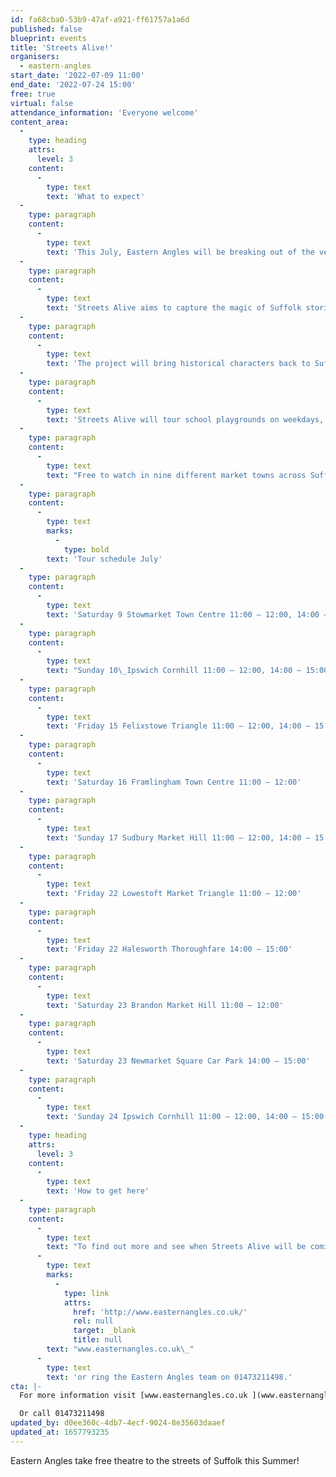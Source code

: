 ```yaml
---
id: fa68cba0-53b9-47af-a921-ff61757a1a6d
published: false
blueprint: events
title: 'Streets Alive!'
organisers:
  - eastern-angles
start_date: '2022-07-09 11:00'
end_date: '2022-07-24 15:00'
free: true
virtual: false
attendance_information: 'Everyone welcome'
content_area:
  -
    type: heading
    attrs:
      level: 3
    content:
      -
        type: text
        text: 'What to expect'
  -
    type: paragraph
    content:
      -
        type: text
        text: 'This July, Eastern Angles will be breaking out of the venue mould and performing on the streets of Suffolk with their new project, Streets Alive!'
  -
    type: paragraph
    content:
      -
        type: text
        text: 'Streets Alive aims to capture the magic of Suffolk stories and bring them to life on local high streets. Stilt walking, puppetry and music combine in outdoor performances that will parade through the streets of Suffolk market towns and school playgrounds.'
  -
    type: paragraph
    content:
      -
        type: text
        text: 'The project will bring historical characters back to Suffolk!'
  -
    type: paragraph
    content:
      -
        type: text
        text: 'Streets Alive will tour school playgrounds on weekdays, with exciting engagement activities for young people to take part in, and then travel to Suffolk market towns for performance parades along local high streets at the weekends.'
  -
    type: paragraph
    content:
      -
        type: text
        text: "Free to watch in nine different market towns across Suffolk from the 9th\_to 24th\_July, Streets Alive is sure to be a magical experience that will enchant the whole family for free this summer!"
  -
    type: paragraph
    content:
      -
        type: text
        marks:
          -
            type: bold
        text: 'Tour schedule July'
  -
    type: paragraph
    content:
      -
        type: text
        text: 'Saturday 9 Stowmarket Town Centre 11:00 – 12:00, 14:00 – 15:00'
  -
    type: paragraph
    content:
      -
        type: text
        text: "Sunday 10\_Ipswich Cornhill 11:00 – 12:00, 14:00 – 15:00"
  -
    type: paragraph
    content:
      -
        type: text
        text: 'Friday 15 Felixstowe Triangle 11:00 – 12:00, 14:00 – 15:00'
  -
    type: paragraph
    content:
      -
        type: text
        text: 'Saturday 16 Framlingham Town Centre 11:00 – 12:00'
  -
    type: paragraph
    content:
      -
        type: text
        text: 'Sunday 17 Sudbury Market Hill 11:00 – 12:00, 14:00 – 15:00'
  -
    type: paragraph
    content:
      -
        type: text
        text: 'Friday 22 Lowestoft Market Triangle 11:00 – 12:00'
  -
    type: paragraph
    content:
      -
        type: text
        text: 'Friday 22 Halesworth Thoroughfare 14:00 – 15:00'
  -
    type: paragraph
    content:
      -
        type: text
        text: 'Saturday 23 Brandon Market Hill 11:00 – 12:00'
  -
    type: paragraph
    content:
      -
        type: text
        text: 'Saturday 23 Newmarket Square Car Park 14:00 – 15:00'
  -
    type: paragraph
    content:
      -
        type: text
        text: 'Sunday 24 Ipswich Cornhill 11:00 – 12:00, 14:00 – 15:00'
  -
    type: heading
    attrs:
      level: 3
    content:
      -
        type: text
        text: 'How to get here'
  -
    type: paragraph
    content:
      -
        type: text
        text: "To find out more and see when Streets Alive will be coming to a town near you, head to\_"
      -
        type: text
        marks:
          -
            type: link
            attrs:
              href: 'http://www.easternangles.co.uk/'
              rel: null
              target: _blank
              title: null
        text: "www.easternangles.co.uk\_"
      -
        type: text
        text: 'or ring the Eastern Angles team on 01473211498.'
cta: |-
  For more information visit [www.easternangles.co.uk ](www.easternangles.co.uk)

  Or call 01473211498
updated_by: d0ee360c-4db7-4ecf-9024-8e35603daaef
updated_at: 1657793235
---
```

Eastern Angles take free theatre to the streets of Suffolk this Summer!